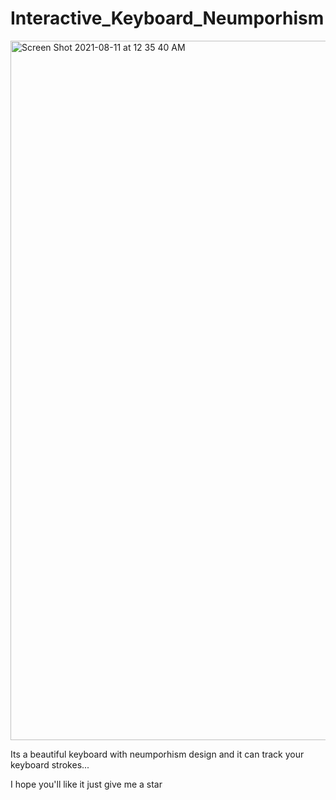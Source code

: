 # Interactive_Keyboard_Neumporhism
<img width="1119" alt="Screen Shot 2021-08-11 at 12 35 40 AM" src="https://user-images.githubusercontent.com/73933669/128920070-e5d0866f-7cf3-4f8f-bef0-74f748c0ea2e.png">

Its a beautiful keyboard with neumporhism design and it can track your keyboard strokes...

I hope you'll like it just give me a star
